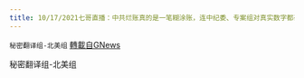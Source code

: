 ```yaml
---
title: 10/17/2021七哥直播：中共烂账真的是一笔糊涂账，连中纪委、专案组对真实数字都毫无概念
---
```

`秘密翻译组-北美组` [轉載自GNews](https://gnews.org/zh-hans/1600746/)

秘密翻译组-北美组
